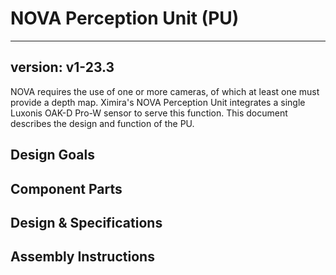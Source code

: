 # NOVA Perception Unit (PU)

---
version: v1-23.3
---

NOVA requires the use of one or more cameras, of which at least one must provide a depth map. Ximira's NOVA Perception Unit integrates a single Luxonis OAK-D Pro-W sensor to serve this function. This document describes the design and function of the PU.

## Design Goals

## Component Parts

## Design & Specifications

## Assembly Instructions

